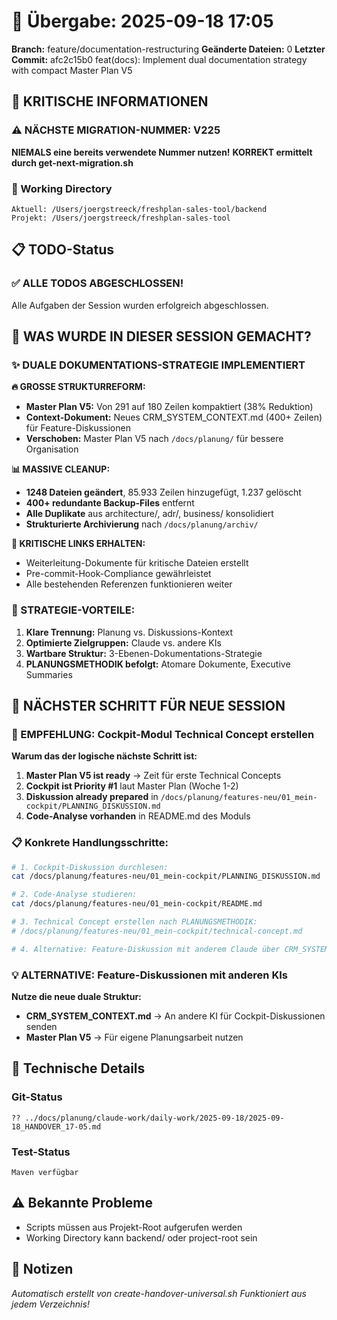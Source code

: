 # 🤝 Übergabe: 2025-09-18 17:05
**Branch:** feature/documentation-restructuring
**Geänderte Dateien:** 0
**Letzter Commit:** afc2c15b0 feat(docs): Implement dual documentation strategy with compact Master Plan V5

## 🚨 KRITISCHE INFORMATIONEN

### ⚠️ NÄCHSTE MIGRATION-NUMMER: V225
**NIEMALS eine bereits verwendete Nummer nutzen!**
**KORREKT ermittelt durch get-next-migration.sh**

### 📍 Working Directory
```
Aktuell: /Users/joergstreeck/freshplan-sales-tool/backend
Projekt: /Users/joergstreeck/freshplan-sales-tool
```

## 📋 TODO-Status

### ✅ ALLE TODOS ABGESCHLOSSEN!
Alle Aufgaben der Session wurden erfolgreich abgeschlossen.

## 🎯 WAS WURDE IN DIESER SESSION GEMACHT?

### ✨ DUALE DOKUMENTATIONS-STRATEGIE IMPLEMENTIERT

**🔥 GROSSE STRUKTURREFORM:**
- **Master Plan V5:** Von 291 auf 180 Zeilen kompaktiert (38% Reduktion)
- **Context-Dokument:** Neues CRM_SYSTEM_CONTEXT.md (400+ Zeilen) für Feature-Diskussionen
- **Verschoben:** Master Plan V5 nach `/docs/planung/` für bessere Organisation

**📊 MASSIVE CLEANUP:**
- **1248 Dateien geändert**, 85.933 Zeilen hinzugefügt, 1.237 gelöscht
- **400+ redundante Backup-Files** entfernt
- **Alle Duplikate** aus architecture/, adr/, business/ konsolidiert
- **Strukturierte Archivierung** nach `/docs/planung/archiv/`

**🔗 KRITISCHE LINKS ERHALTEN:**
- Weiterleitung-Dokumente für kritische Dateien erstellt
- Pre-commit-Hook-Compliance gewährleistet
- Alle bestehenden Referenzen funktionieren weiter

### 🎯 STRATEGIE-VORTEILE:
1. **Klare Trennung:** Planung vs. Diskussions-Kontext
2. **Optimierte Zielgruppen:** Claude vs. andere KIs
3. **Wartbare Struktur:** 3-Ebenen-Dokumentations-Strategie
4. **PLANUNGSMETHODIK befolgt:** Atomare Dokumente, Executive Summaries

## 🎯 NÄCHSTER SCHRITT FÜR NEUE SESSION

### 🚀 EMPFEHLUNG: Cockpit-Modul Technical Concept erstellen

**Warum das der logische nächste Schritt ist:**
1. **Master Plan V5 ist ready** → Zeit für erste Technical Concepts
2. **Cockpit ist Priority #1** laut Master Plan (Woche 1-2)
3. **Diskussion already prepared** in `/docs/planung/features-neu/01_mein-cockpit/PLANNING_DISKUSSION.md`
4. **Code-Analyse vorhanden** in README.md des Moduls

### 📋 Konkrete Handlungsschritte:
```bash
# 1. Cockpit-Diskussion durchlesen:
cat /docs/planung/features-neu/01_mein-cockpit/PLANNING_DISKUSSION.md

# 2. Code-Analyse studieren:
cat /docs/planung/features-neu/01_mein-cockpit/README.md

# 3. Technical Concept erstellen nach PLANUNGSMETHODIK:
# /docs/planung/features-neu/01_mein-cockpit/technical-concept.md

# 4. Alternative: Feature-Diskussion mit anderem Claude über CRM_SYSTEM_CONTEXT.md
```

### 💡 ALTERNATIVE: Feature-Diskussionen mit anderen KIs
**Nutze die neue duale Struktur:**
- **CRM_SYSTEM_CONTEXT.md** → An andere KI für Cockpit-Diskussionen senden
- **Master Plan V5** → Für eigene Planungsarbeit nutzen

## 🔧 Technische Details

### Git-Status
```
?? ../docs/planung/claude-work/daily-work/2025-09-18/2025-09-18_HANDOVER_17-05.md
```

### Test-Status
```
Maven verfügbar
```

## ⚠️ Bekannte Probleme

- Scripts müssen aus Projekt-Root aufgerufen werden
- Working Directory kann backend/ oder project-root sein

## 📝 Notizen

_Automatisch erstellt von create-handover-universal.sh_
_Funktioniert aus jedem Verzeichnis!_

